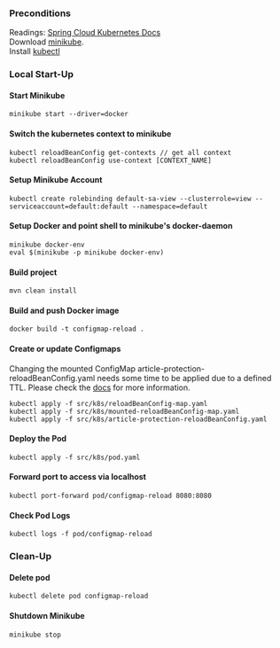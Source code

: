 ### Preconditions
Readings: 
[Spring Cloud Kubernetes Docs](https://docs.spring.io/spring-cloud-kubernetes/docs/current/reference/html/)   
Download [minikube](https://github.com/kubernetes/minikube/releases).   
Install [kubectl](https://kubernetes.io/docs/tasks/tools/install-kubectl) 

### Local Start-Up
#### Start Minikube
```
minikube start --driver=docker
```

#### Switch the kubernetes context to minikube
```
kubectl reloadBeanConfig get-contexts // get all context
kubectl reloadBeanConfig use-context [CONTEXT_NAME]
```

#### Setup Minikube Account
```
kubectl create rolebinding default-sa-view --clusterrole=view --serviceaccount=default:default --namespace=default
```  

#### Setup Docker and point shell to minikube's docker-daemon
```
minikube docker-env
eval $(minikube -p minikube docker-env)
```

#### Build project
```
mvn clean install
```

#### Build and push Docker image
```
docker build -t configmap-reload .
```

#### Create or update Configmaps
Changing the mounted ConfigMap article-protection-reloadBeanConfig.yaml needs some time to be 
applied due to a defined TTL. Please check the 
[docs](https://kubernetes.io/docs/concepts/configuration/configmap/#mounted-configmaps-are-updated-automatically) for more information. 
```
kubectl apply -f src/k8s/reloadBeanConfig-map.yaml
kubectl apply -f src/k8s/mounted-reloadBeanConfig-map.yaml
kubectl apply -f src/k8s/article-protection-reloadBeanConfig.yaml
```

#### Deploy the Pod
```
kubectl apply -f src/k8s/pod.yaml
```

#### Forward port to access via localhost
```
kubectl port-forward pod/configmap-reload 8080:8080
```

#### Check Pod Logs
```
kubectl logs -f pod/configmap-reload
```
### Clean-Up

#### Delete pod
```
kubectl delete pod configmap-reload
```

#### Shutdown Minikube
```
minikube stop
```